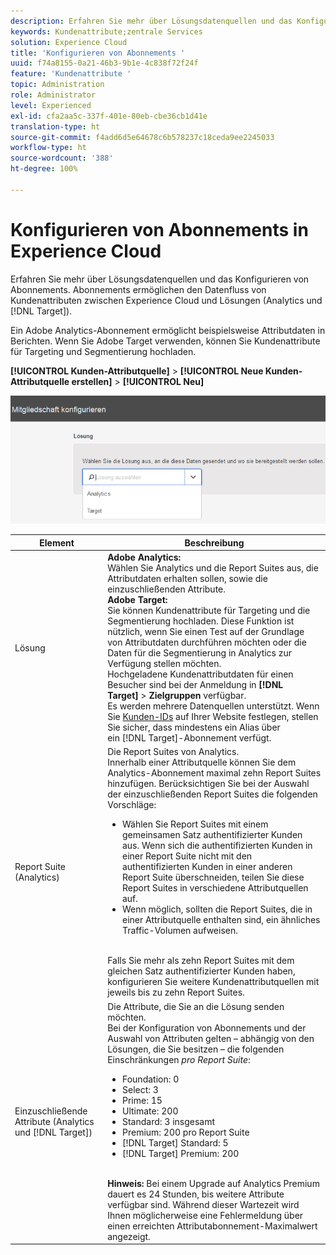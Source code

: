 ```yaml
---
description: Erfahren Sie mehr über Lösungsdatenquellen und das Konfigurieren von Abonnements. Abonnements ermöglichen den Datenfluss von Kundenattributen zwischen Experience Cloud und Lösungen (Analytics und Target).
keywords: Kundenattribute;zentrale Services
solution: Experience Cloud
title: 'Konfigurieren von Abonnements '
uuid: f74a8155-0a21-46b3-9b1e-4c838f72f24f
feature: 'Kundenattribute '
topic: Administration
role: Administrator
level: Experienced
exl-id: cfa2aa5c-337f-401e-80eb-cbe36cb1d41e
translation-type: ht
source-git-commit: f4add6d5e64678c6b578237c18ceda9ee2245033
workflow-type: ht
source-wordcount: '388'
ht-degree: 100%

---
```


# Konfigurieren von Abonnements in Experience Cloud

Erfahren Sie mehr über Lösungsdatenquellen und das Konfigurieren von Abonnements. Abonnements ermöglichen den Datenfluss von Kundenattributen zwischen Experience Cloud und Lösungen (Analytics und [!DNL Target]).

Ein Adobe Analytics-Abonnement ermöglicht beispielsweise Attributdaten in Berichten. Wenn Sie Adobe Target verwenden, können Sie Kundenattribute für Targeting und Segmentierung hochladen.

**[!UICONTROL Kunden-Attributquelle]** > **[!UICONTROL Neue Kunden-Attributquelle erstellen]** > **[!UICONTROL Neu]**

![](assets/configure_subscription_page.png)

| Element | Beschreibung |
|--- |--- |
| Lösung | **Adobe Analytics:**<br> Wählen Sie Analytics und die Report Suites aus, die Attributdaten erhalten sollen, sowie die einzuschließenden Attribute.<br>**Adobe Target:**<br> Sie können Kundenattribute für Targeting und die Segmentierung hochladen. Diese Funktion ist nützlich, wenn Sie einen Test auf der Grundlage von Attributdaten durchführen möchten oder die Daten für die Segmentierung in Analytics zur Verfügung stellen möchten.<br>Hochgeladene Kundenattributdaten für einen Besucher sind bei der Anmeldung in **[!DNL Target]** > **Zielgruppen** verfügbar.<br>Es werden mehrere Datenquellen unterstützt. Wenn Sie [Kunden-IDs](../core-services/core-services.md) auf Ihrer Website festlegen, stellen Sie sicher, dass mindestens ein Alias über ein [!DNL Target]-Abonnement verfügt. |
| Report Suite (Analytics) | Die Report Suites von Analytics.<br>Innerhalb einer Attributquelle können Sie dem Analytics-Abonnement maximal zehn Report Suites hinzufügen. Berücksichtigen Sie bei der Auswahl der einzuschließenden Report Suites die folgenden Vorschläge:<ul><li>Wählen Sie Report Suites mit einem gemeinsamen Satz authentifizierter Kunden aus. Wenn sich die authentifizierten Kunden in einer Report Suite nicht mit den authentifizierten Kunden in einer anderen Report Suite überschneiden, teilen Sie diese Report Suites in verschiedene Attributquellen auf.</li><li>Wenn möglich, sollten die Report Suites, die in einer Attributquelle enthalten sind, ein ähnliches Traffic-Volumen aufweisen.</li></ul><br>Falls Sie mehr als zehn Report Suites mit dem gleichen Satz authentifizierter Kunden haben, konfigurieren Sie weitere Kundenattributquellen mit jeweils bis zu zehn Report Suites. |
| Einzuschließende Attribute (Analytics und [!DNL Target]) | Die Attribute, die Sie an die Lösung senden möchten. <br>Bei der Konfiguration von Abonnements und der Auswahl von Attributen gelten – abhängig von den Lösungen, die Sie besitzen – die folgenden Einschränkungen _pro Report Suite_:<ul><li>Foundation: 0</li><li>Select: 3</li><li>Prime: 15</li><li>Ultimate: 200</li><li>Standard: 3 insgesamt</li><li>Premium: 200 pro Report Suite</li><li>[!DNL Target] Standard: 5</li><li>[!DNL Target] Premium: 200</li></ul><br>**Hinweis:** Bei einem Upgrade auf Analytics Premium dauert es 24 Stunden, bis weitere Attribute verfügbar sind. Während dieser Wartezeit wird Ihnen möglicherweise eine Fehlermeldung über einen erreichten Attributabonnement-Maximalwert angezeigt. |
